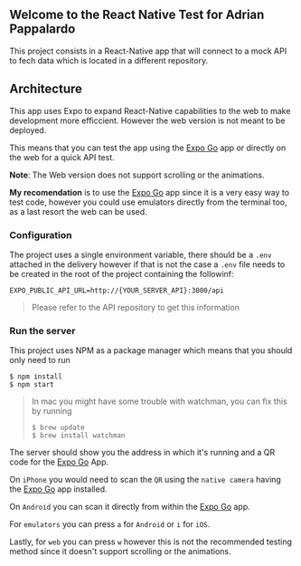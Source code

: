 ## Welcome to the React Native Test for Adrian Pappalardo

This project consists in a React-Native app that will connect to a mock API to fech data which is located in a different repository.

## Architecture
This app uses Expo to expand React-Native capabilities to the web to make development more efficcient.
However the web version is not meant to be deployed.

This means that you can test the app using the [Expo Go](https://expo.dev/go) app or directly on the web for a quick API test.

__Note__: The Web version does not support scrolling or the animations.

__My recomendation__ is to use the [Expo Go](https://expo.dev/go) app since it is a very easy way to test code, however you could use emulators directly from the terminal too, as a last resort the web can be used.

### Configuration

The project uses a single environment variable, there should be a `.env` attached in the delivery however if that is not the case a `.env` file needs to be created in the root of the project containing the followinf:

```
EXPO_PUBLIC_API_URL=http://{YOUR_SERVER_API}:3000/api
```

> Please refer to the API repository to get this information

### Run the server
This project uses NPM as a package manager which means that you should only need to run 

```
$ npm install
$ npm start
```

> In mac you might have some trouble with watchman, you can fix this by running
> ```
> $ brew update
> $ brew install watchman
> ```

The server should show you the address in which it's running and a QR code for the [Expo Go](https://expo.dev/go) App.

On `iPhone` you would need to scan the `QR` using the `native camera` having the [Expo Go](https://expo.dev/go) app installed. 

On `Android` you can scan it directly from within the [Expo Go](https://expo.dev/go) app.

For `emulators` you can press `a` for `Android` or `i` for `iOS`.

Lastly, for `web` you can press `w` however this is not the recommended testing method since it doesn't support scrolling or the animations.